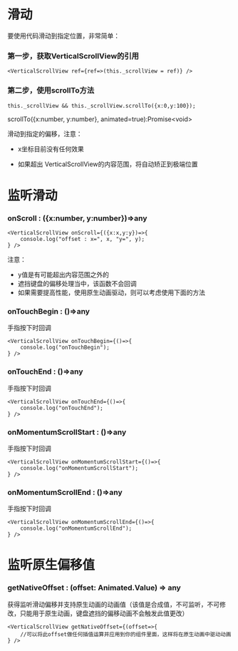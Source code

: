 # 滑动

要使用代码滑动到指定位置，非常简单：

### 第一步，获取VerticalScrollView的引用
```$js
<VerticalScrollView ref={ref=>(this._scrollView = ref)} />
```

### 第二步，使用scrollTo方法
```$js
this._scrollView && this._scrollView.scrollTo({x:0,y:100});
```

scrollTo({x:number, y:number}, animated=true):Promise&lt;void>

滑动到指定的偏移，注意：

* x坐标目前没有任何效果

* 如果超出 VerticalScrollView的内容范围，将自动矫正到极端位置


# 监听滑动

### onScroll : ({x:number, y:number})=>any

```$js
<VerticalScrollView onScroll={({x:x,y:y})=>{
    console.log("offset : x=", x, "y=", y);
} />
```

注意：

* y值是有可能超出内容范围之外的
* 遮挡键盘的偏移处理当中，该函数不会回调
* 如果需要提高性能，使用原生动画驱动，则可以考虑使用下面的方法

### onTouchBegin : ()=>any
手指按下时回调
```$js
<VerticalScrollView onTouchBegin={()=>{
    console.log("onTouchBegin");
} />
```

### onTouchEnd : ()=>any
手指按下时回调
```$js
<VerticalScrollView onTouchEnd={()=>{
    console.log("onTouchEnd");
} />
```

### onMomentumScrollStart : ()=>any
手指按下时回调
```$js
<VerticalScrollView onMomentumScrollStart={()=>{
    console.log("onMomentumScrollStart");
} />
```

### onMomentumScrollEnd : ()=>any
手指按下时回调
```$js
<VerticalScrollView onMomentumScrollEnd={()=>{
    console.log("onMomentumScrollEnd");
} />
```

# 监听原生偏移值

### getNativeOffset : (offset: Animated.Value) => any

获得监听滑动偏移并支持原生动画的动画值（该值是合成值，不可监听，不可修改，只能用于原生动画，键盘遮挡的偏移动画不会触发此值更改）

```$js
<VerticalScrollView getNativeOffset={(offset=>{
    //可以将此offset做任何插值运算并应用到你的组件里面，这样将在原生动画中驱动动画
} />
```


